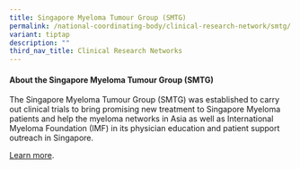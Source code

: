 ```yaml
---
title: Singapore Myeloma Tumour Group (SMTG)
permalink: /national-coordinating-body/clinical-research-network/smtg/
variant: tiptap
description: ""
third_nav_title: Clinical Research Networks
---
```

<h4>About the Singapore Myeloma Tumour Group (SMTG)</h4><p>The Singapore Myeloma Tumour Group (SMTG) was established to carry out clinical trials to bring promising new treatment to Singapore Myeloma patients and help the myeloma networks in Asia as well as International Myeloma Foundation (IMF) in its physician education and patient support outreach in Singapore.</p><p><a href="/singapore-myeloma-tumour-group/about/" rel="noopener noreferrer nofollow" target="_blank">Learn more</a>.</p>
